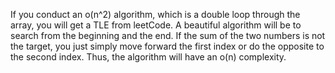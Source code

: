 If you conduct an o(n^2) algorithm, which is a double loop through the array, you will get a TLE from leetCode.
A beautiful algorithm will be to search from the beginning and the end.
If the sum of the two numbers is not the target, you just simply move forward the first index or do the opposite to the second index.
Thus, the algorithm will have an o(n) complexity.
